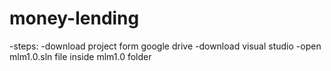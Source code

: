 # money-lending
-steps:
-download project form google drive 
-download visual studio
-open mlm1.0.sln file inside mlm1.0 folder
